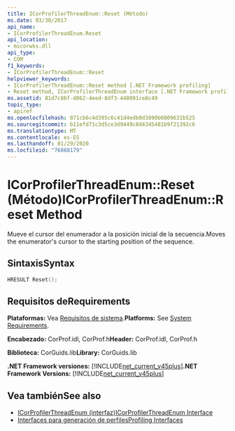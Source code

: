 ```yaml
---
title: ICorProfilerThreadEnum::Reset (Método)
ms.date: 03/30/2017
api_name:
- ICorProfilerThreadEnum.Reset
api_location:
- mscorwks.dll
api_type:
- COM
f1_keywords:
- ICorProfilerThreadEnum::Reset
helpviewer_keywords:
- ICorProfilerThreadEnum::Reset method [.NET Framework profiling]
- Reset method, ICorProfilerThreadEnum interface [.NET Framework profiling]
ms.assetid: 81d7c86f-d062-4eed-8df3-448091ce8c49
topic_type:
- apiref
ms.openlocfilehash: 071cb6c4d395c6c41d4edb0d3890b0809631b525
ms.sourcegitcommit: b11efd71c3d5ce3d9449c8d4345481b9f21392c6
ms.translationtype: MT
ms.contentlocale: es-ES
ms.lasthandoff: 01/29/2020
ms.locfileid: "76868179"
---
```

# <a name="icorprofilerthreadenumreset-method"></a><span data-ttu-id="bc946-102">ICorProfilerThreadEnum::Reset (Método)</span><span class="sxs-lookup"><span data-stu-id="bc946-102">ICorProfilerThreadEnum::Reset Method</span></span>
<span data-ttu-id="bc946-103">Mueve el cursor del enumerador a la posición inicial de la secuencia.</span><span class="sxs-lookup"><span data-stu-id="bc946-103">Moves the enumerator's cursor to the starting position of the sequence.</span></span>  
  
## <a name="syntax"></a><span data-ttu-id="bc946-104">Sintaxis</span><span class="sxs-lookup"><span data-stu-id="bc946-104">Syntax</span></span>  
  
```cpp  
HRESULT Reset();  
```  
  
## <a name="requirements"></a><span data-ttu-id="bc946-105">Requisitos de</span><span class="sxs-lookup"><span data-stu-id="bc946-105">Requirements</span></span>  
 <span data-ttu-id="bc946-106">**Plataformas:** Vea [Requisitos de sistema](../../../../docs/framework/get-started/system-requirements.md).</span><span class="sxs-lookup"><span data-stu-id="bc946-106">**Platforms:** See [System Requirements](../../../../docs/framework/get-started/system-requirements.md).</span></span>  
  
 <span data-ttu-id="bc946-107">**Encabezado:** CorProf.idl, CorProf.h</span><span class="sxs-lookup"><span data-stu-id="bc946-107">**Header:** CorProf.idl, CorProf.h</span></span>  
  
 <span data-ttu-id="bc946-108">**Biblioteca:** CorGuids.lib</span><span class="sxs-lookup"><span data-stu-id="bc946-108">**Library:** CorGuids.lib</span></span>  
  
 <span data-ttu-id="bc946-109">**.NET Framework versiones:** [!INCLUDE[net_current_v45plus](../../../../includes/net-current-v45plus-md.md)]</span><span class="sxs-lookup"><span data-stu-id="bc946-109">**.NET Framework Versions:** [!INCLUDE[net_current_v45plus](../../../../includes/net-current-v45plus-md.md)]</span></span>  
  
## <a name="see-also"></a><span data-ttu-id="bc946-110">Vea también</span><span class="sxs-lookup"><span data-stu-id="bc946-110">See also</span></span>

- [<span data-ttu-id="bc946-111">ICorProfilerThreadEnum (interfaz)</span><span class="sxs-lookup"><span data-stu-id="bc946-111">ICorProfilerThreadEnum Interface</span></span>](icorprofilerthreadenum-interface.md)
- [<span data-ttu-id="bc946-112">Interfaces para generación de perfiles</span><span class="sxs-lookup"><span data-stu-id="bc946-112">Profiling Interfaces</span></span>](profiling-interfaces.md)
